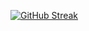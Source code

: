 [![GitHub Streak](http://github-readme-streak-stats.herokuapp.com?user=mrduckieduck&theme=solarized-dark&date_format=M%20j%5B%2C%20Y%5D)](https://git.io/streak-stats)
